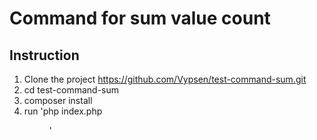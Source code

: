 # Command for sum value count

## Instruction 
1. Clone the project https://github.com/Vypsen/test-command-sum.git
2. cd test-command-sum
3. composer install
4. run 'php index.php <dir>'
